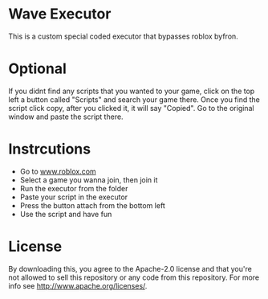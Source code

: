 # Wave Executor

This is a custom special coded executor that bypasses roblox byfron.

# Optional

If you didnt find any scripts that you wanted to your game, click on the top left a button called "Scripts" and search your game there.
Once you find the script click copy, after you clicked it, it will say "Copied".
Go to the original window and paste the script there.

# Instrcutions

- Go to www.roblox.com
- Select a game you wanna join, then join it
- Run the executor from the folder
- Paste your script in the executor
- Press the button attach from the bottom left
- Use the script and have fun

 # License
 By downloading this, you agree to the Apache-2.0 license and that you're not allowed to sell this repository or any code from this repository. For more info see http://www.apache.org/licenses/.
